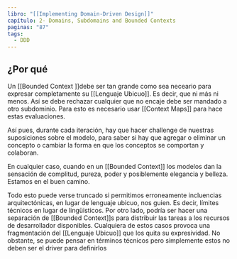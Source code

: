 ```yaml
---
libro: "[[Implementing Domain-Driven Design]]"
capítulo: 2- Domains, Subdomains and Bounded Contexts
paginas: "87"
tags:
  - DDD
---
```

## ¿Por qué
Un [[Bounded Context ]]debe ser tan grande como sea neceario para expresar completamente su [[Lenguaje Ubicuo]]. Es decir, que ni más ni menos. Así se debe rechazar cualquier que no encaje debe ser mandado a otro subdominio. Para esto es necesario usar [[Context Maps]] para hace estas evaluaciones.

Así pues, durante cada iteración, hay que hacer challenge de nuestras suposiciones sobre el modelo, para saber si hay que agregar o eliminar un concepto o cambiar la forma en que los conceptos se comportan y colaboran.

En cualquier caso, cuando en un  [[Bounded Context]] los modelos dan la sensación de complitud, pureza, poder y posiblemente elegancia y belleza. Estamos en el buen camino.

Todo esto puede verse truncado si permitimos erroneamente incluencias arquitectónicas, en lugar de lenguaje ubicuo, nos guien. Es decir, límites técnicos en lugar de lingüisticos. Por otro lado, podría ser hacer una separación de [[Bounded Context]]s para distribuir las tareas a los recursos de desarrollador disponibles. Cualquiera de estos casos provoca una fragmentación del [[Lenguaje Ubicuo]] que los quita su expresividad. No obstante, se puede pensar en términos técnicos pero simplemente estos no deben ser el driver para definirlos